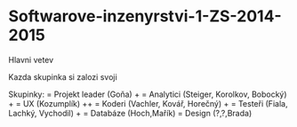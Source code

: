 Softwarove-inzenyrstvi-1-ZS-2014-2015
=====================================

Hlavni vetev

Kazda skupinka si zalozi svoji


Skupinky:
= Projekt leader (Goňa) +
= Analytici (Steiger, Korolkov, Bobocký) +
= UX (Kozumplík) ++
= Koderi (Vachler, Kovář, Horečný) +
= Testeři (Fiala, Lachký, Vychodil) +
= Databáze (Hoch,Mařík)
= Design (?,?,Brada)

